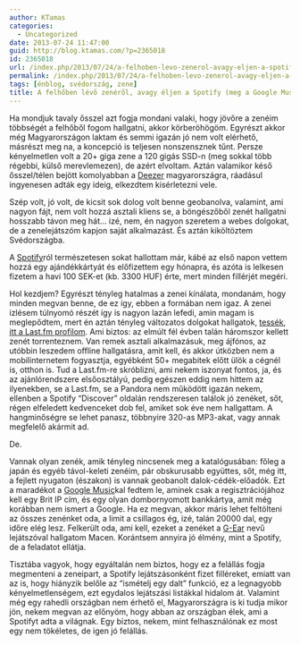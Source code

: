 ```yaml
---
author: KTamas
categories:
  - Uncategorized
date: 2013-07-24 11:47:00
guid: http://blog.ktamas.com/?p=2365018
id: 2365018
url: /index.php/2013/07/24/a-felhoben-levo-zenerol-avagy-eljen-a-spotify-meg-a-google-music/
permalink: /index.php/2013/07/24/a-felhoben-levo-zenerol-avagy-eljen-a-spotify-meg-a-google-music/
tags: [énblog, svédország, zene]
title: A felhőben lévő zenéről, avagy éljen a Spotify (meg a Google Music)
---
```


Ha mondjuk tavaly ősszel azt fogja mondani valaki, hogy jövőre a zenéim többségét a felhőből fogom hallgatni, akkor körberöhögöm. Egyrészt akkor még Magyarországon laktam és semmi igazán jó nem volt elérhető, másrészt meg na, a koncepció is teljesen nonszensznek tűnt. Persze kényelmetlen volt a 20+ giga zene a 120 gigás SSD-n (meg sokkal több régebbi, külső merevlemezen), de azért elvoltam. Aztán valamikor késő ősszel/télen bejött komolyabban a [Deezer](http://www.deezer.com) magyarországra, ráadásul ingyenesen adták egy ideig, elkezdtem kisérletezni vele.

Szép volt, jó volt, de kicsit sok dolog volt benne geobanolva, valamint, ami nagyon fájt, nem volt hozzá asztali kliens se, a böngészőből zenét hallgatni hosszabb távon meg hát&#8230; izé, nem, én nagyon szeretem a webes dolgokat, de a zenelejátszóm kapjon saját alkalmazást. És aztán kiköltöztem Svédországba.

A [Spotify](http://www.spotify.com)ról természetesen sokat hallottam már, kábé az első napon vettem hozzá egy ajándékkártyát és előfizettem egy hónapra, és azóta is lelkesen fizetem a havi 100 SEK-et (kb. 3300 HUF) érte, mert minden fillérjét megéri. 

Hol kezdjem? Egyrészt tényleg hatalmas a zenei kínálata, mondanám, hogy minden megvan benne, de ez így, ebben a formában nem igaz. A zenei izlésem túlnyomó részét így is nagyon lazán lefedi, amin magam is meglepődtem, mert én aztán tényleg változatos dolgokat hallgatok, [tessék, itt a Last.fm profilom](http://www.last.fm/user/KTamasEnty). Ami biztos: az elmúlt fél évben talán háromszor kellett zenét torrenteznem. Van remek asztali alkalmazásuk, meg ájfónos, az utóbbin leszedem offline hallgatásra, amit kell, és akkor útközben nem a mobilinternetem fogyasztja, egyébként 50+ megabitek előtt ülök a cégnél is, otthon is. Tud a Last.fm-re skróblizni, ami nekem iszonyat fontos, ja, és az ajánlórendszere elsőosztályú, pedig egészen eddig nem hittem az ilyenekben, se a Last.fm, se a Pandora nem működött igazán nekem, ellenben a Spotify &#8220;Discover&#8221; oldalán rendszeresen találok jó zenéket, sőt, régen elfeledett kedvenceket dob fel, amiket sok éve nem hallgattam. A hangminőségre se lehet panasz, többnyire 320-as MP3-akat, vagy annak megfelelő akármit ad. 

De.

Vannak olyan zenék, amik tényleg nincsenek meg a katalógusában: főleg a japán és egyéb távol-keleti zenéim, pár obskurusabb együttes, sőt, még itt, a fejlett nyugaton (északon) is vannak geobanolt dalok-cédék-előadók. Ezt a maradékot a [Google Music](http://music.google.com)kal fedtem le, aminek csak a regisztrációjához kell egy Brit IP cím, és egy olyan dombornyomott bankkártya, amit még korábban nem ismert a Google. Ha ez megvan, akkor máris lehet feltölteni az összes zenénket oda, a limit a csillagos ég, izé, talán 20000 dal, egy időre elég lesz. Felkerült oda, ami kell, ezeket a zenéket a [G-Ear](http://www.treasurebox.hu/googlemusic.html) nevű lejátszóval hallgatom Macen. Korántsem annyira jó élmény, mint a Spotify, de a feladatot ellátja.

Tisztába vagyok, hogy egyáltalán nem biztos, hogy ez a felállás fogja megmenteni a zeneipart, a Spotify lejátszásonként fizet filléreket, emiatt van az is, hogy hiányzik belőle az &#8220;ismételj egy dalt&#8221; funkció, ez a legnagyobb kényelmetlenségem, ezt egydalos lejátszási listákkal hidalom át. Valamint még egy rahedli országban nem érhető el, Magyarországra is ki tudja mikor jön, nekem megvan az előnyöm, hogy abban az országban élek, ami a Spotifyt adta a világnak. Egy biztos, nekem, mint felhasználónak ez most egy nem tökéletes, de igen jó felállás.
